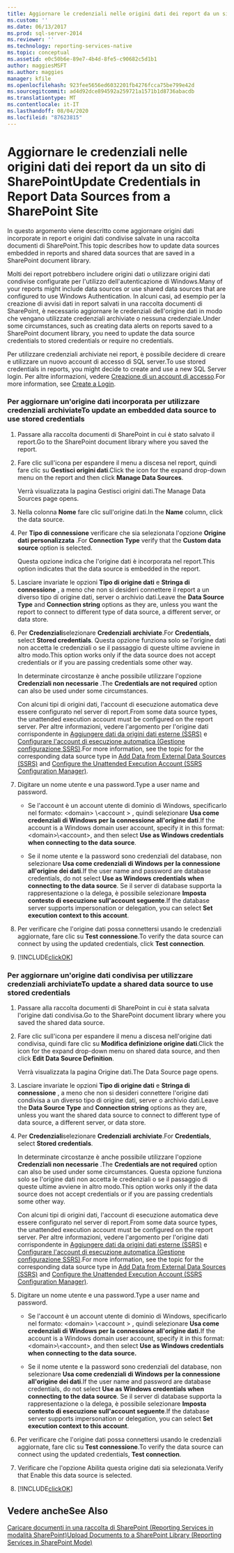 ```yaml
---
title: Aggiornare le credenziali nelle origini dati dei report da un sito di SharePoint | Microsoft Docs
ms.custom: ''
ms.date: 06/13/2017
ms.prod: sql-server-2014
ms.reviewer: ''
ms.technology: reporting-services-native
ms.topic: conceptual
ms.assetid: e0c50b6e-89e7-4b4d-8fe5-c90682c5d1b1
author: maggiesMSFT
ms.author: maggies
manager: kfile
ms.openlocfilehash: 923fee5656ed6032201fb4276fcca75be799e42d
ms.sourcegitcommit: ad4d92dce894592a259721a1571b1d8736abacdb
ms.translationtype: MT
ms.contentlocale: it-IT
ms.lasthandoff: 08/04/2020
ms.locfileid: "87623815"
---
```

# <a name="update-credentials-in-report-data-sources-from-a-sharepoint-site"></a><span data-ttu-id="8af5b-102">Aggiornare le credenziali nelle origini dati dei report da un sito di SharePoint</span><span class="sxs-lookup"><span data-stu-id="8af5b-102">Update Credentials in Report Data Sources from a SharePoint Site</span></span>
  <span data-ttu-id="8af5b-103">In questo argomento viene descritto come aggiornare origini dati incorporate in report e origini dati condivise salvate in una raccolta documenti di SharePoint.</span><span class="sxs-lookup"><span data-stu-id="8af5b-103">This topic describes how to update data sources embedded in reports and shared data sources that are saved in a SharePoint document library.</span></span>  
  
 <span data-ttu-id="8af5b-104">Molti dei report potrebbero includere origini dati o utilizzare origini dati condivise configurate per l'utilizzo dell'autenticazione di Windows.</span><span class="sxs-lookup"><span data-stu-id="8af5b-104">Many of your reports might include data sources or use shared data sources that are configured to use Windows Authentication.</span></span> <span data-ttu-id="8af5b-105">In alcuni casi, ad esempio per la creazione di avvisi dati in report salvati in una raccolta documenti di SharePoint, è necessario aggiornare le credenziali dell'origine dati in modo che vengano utilizzate credenziali archiviate o nessuna credenziale.</span><span class="sxs-lookup"><span data-stu-id="8af5b-105">Under some circumstances, such as creating data alerts on reports saved to a SharePoint document library, you need to update the data source credentials to stored credentials or require no credentials.</span></span>  
  
 <span data-ttu-id="8af5b-106">Per utilizzare credenziali archiviate nei report, è possibile decidere di creare e utilizzare un nuovo account di accesso di SQL server.</span><span class="sxs-lookup"><span data-stu-id="8af5b-106">To use stored credentials in reports, you might decide to create and use a new SQL Server login.</span></span> <span data-ttu-id="8af5b-107">Per altre informazioni, vedere [Creazione di un account di accesso](../../relational-databases/security/authentication-access/create-a-login.md).</span><span class="sxs-lookup"><span data-stu-id="8af5b-107">For more information, see [Create a Login](../../relational-databases/security/authentication-access/create-a-login.md).</span></span>  
  
### <a name="to-update-an-embedded-data-source-to-use-stored-credentials"></a><span data-ttu-id="8af5b-108">Per aggiornare un'origine dati incorporata per utilizzare credenziali archiviate</span><span class="sxs-lookup"><span data-stu-id="8af5b-108">To update an embedded data source to use stored credentials</span></span>  
  
1.  <span data-ttu-id="8af5b-109">Passare alla raccolta documenti di SharePoint in cui è stato salvato il report.</span><span class="sxs-lookup"><span data-stu-id="8af5b-109">Go to the SharePoint document library where you saved the report.</span></span>  
  
2.  <span data-ttu-id="8af5b-110">Fare clic sull'icona per espandere il menu a discesa nel report, quindi fare clic su **Gestisci origini dati**.</span><span class="sxs-lookup"><span data-stu-id="8af5b-110">Click the icon for the expand drop-down menu on the report and then click **Manage Data Sources**.</span></span>  
  
     <span data-ttu-id="8af5b-111">Verrà visualizzata la pagina Gestisci origini dati.</span><span class="sxs-lookup"><span data-stu-id="8af5b-111">The Manage Data Sources page opens.</span></span>  
  
3.  <span data-ttu-id="8af5b-112">Nella colonna **Nome** fare clic sull'origine dati.</span><span class="sxs-lookup"><span data-stu-id="8af5b-112">In the **Name** column, click the data source.</span></span>  
  
4.  <span data-ttu-id="8af5b-113">Per **Tipo di connessione** verificare che sia selezionata l'opzione **Origine dati personalizzata** .</span><span class="sxs-lookup"><span data-stu-id="8af5b-113">For **Connection Type** verify that the **Custom data source** option is selected.</span></span>  
  
     <span data-ttu-id="8af5b-114">Questa opzione indica che l'origine dati è incorporata nel report.</span><span class="sxs-lookup"><span data-stu-id="8af5b-114">This option indicates that the data source is embedded in the report.</span></span>  
  
5.  <span data-ttu-id="8af5b-115">Lasciare invariate le opzioni **Tipo di origine dati** e **Stringa di connessione** , a meno che non si desideri connettere il report a un diverso tipo di origine dati, server o archivio dati.</span><span class="sxs-lookup"><span data-stu-id="8af5b-115">Leave the **Data Source Type** and **Connection string** options as they are, unless you want the report to connect to different type of data source, a different server, or data store.</span></span>  
  
6.  <span data-ttu-id="8af5b-116">Per **Credenziali**selezionare **Credenziali archiviate**.</span><span class="sxs-lookup"><span data-stu-id="8af5b-116">For **Credentials**, select **Stored credentials**.</span></span> <span data-ttu-id="8af5b-117">Questa opzione funziona solo se l'origine dati non accetta le credenziali o se il passaggio di queste ultime avviene in altro modo.</span><span class="sxs-lookup"><span data-stu-id="8af5b-117">This option works only if the data source does not accept credentials or if you are passing credentials some other way.</span></span>  
  
     <span data-ttu-id="8af5b-118">In determinate circostanze è anche possibile utilizzare l'opzione **Credenziali non necessarie** .</span><span class="sxs-lookup"><span data-stu-id="8af5b-118">The **Credentials are not required** option can also be used under some circumstances.</span></span>  
  
     <span data-ttu-id="8af5b-119">Con alcuni tipi di origini dati, l'account di esecuzione automatica deve essere configurato nel server di report.</span><span class="sxs-lookup"><span data-stu-id="8af5b-119">From some data source types, the unattended execution account must be configured on the report server.</span></span> <span data-ttu-id="8af5b-120">Per altre informazioni, vedere l'argomento per l'origine dati corrispondente in [Aggiungere dati da origini dati esterne &#40;SSRS&#41;](add-data-from-external-data-sources-ssrs.md) e [Configurare l'account di esecuzione automatica &#40;Gestione configurazione SSRS&#41;](../install-windows/configure-the-unattended-execution-account-ssrs-configuration-manager.md).</span><span class="sxs-lookup"><span data-stu-id="8af5b-120">For more information, see the topic for the corresponding data source type in [Add Data from External Data Sources &#40;SSRS&#41;](add-data-from-external-data-sources-ssrs.md) and [Configure the Unattended Execution Account &#40;SSRS Configuration Manager&#41;](../install-windows/configure-the-unattended-execution-account-ssrs-configuration-manager.md).</span></span>  
  
7.  <span data-ttu-id="8af5b-121">Digitare un nome utente e una password.</span><span class="sxs-lookup"><span data-stu-id="8af5b-121">Type a user name and password.</span></span>  
  
    -   <span data-ttu-id="8af5b-122">Se l'account è un account utente di dominio di Windows, specificarlo nel formato: \<domain> \\<account \> , quindi selezionare **Usa come credenziali di Windows per la connessione all'origine dati**.</span><span class="sxs-lookup"><span data-stu-id="8af5b-122">If the account is a Windows domain user account, specify it in this format: \<domain>\\<account\>, and then select **Use as Windows credentials when connecting to the data source**.</span></span>  
  
    -   <span data-ttu-id="8af5b-123">Se il nome utente e la password sono credenziali del database, non selezionare **Usa come credenziali di Windows per la connessione all'origine dei dati**.</span><span class="sxs-lookup"><span data-stu-id="8af5b-123">If the user name and password are database credentials, do not select **Use as Windows credentials when connecting to the data source**.</span></span> <span data-ttu-id="8af5b-124">Se il server di database supporta la rappresentazione o la delega, è possibile selezionare **Imposta contesto di esecuzione sull'account seguente**.</span><span class="sxs-lookup"><span data-stu-id="8af5b-124">If the database server supports impersonation or delegation, you can select **Set execution context to this account**.</span></span>  
  
8.  <span data-ttu-id="8af5b-125">Per verificare che l'origine dati possa connettersi usando le credenziali aggiornate, fare clic su **Test connessione**.</span><span class="sxs-lookup"><span data-stu-id="8af5b-125">To verify the data source can connect by using the updated credentials, click **Test connection**.</span></span>  
  
9. [!INCLUDE[clickOK](../../includes/clickok-md.md)]  
  
### <a name="to-update-a-shared-data-source-to-use-stored-credentials"></a><span data-ttu-id="8af5b-126">Per aggiornare un'origine dati condivisa per utilizzare credenziali archiviate</span><span class="sxs-lookup"><span data-stu-id="8af5b-126">To update a shared data source to use stored credentials</span></span>  
  
1.  <span data-ttu-id="8af5b-127">Passare alla raccolta documenti di SharePoint in cui è stata salvata l'origine dati condivisa.</span><span class="sxs-lookup"><span data-stu-id="8af5b-127">Go to the SharePoint document library where you saved the shared data source.</span></span>  
  
2.  <span data-ttu-id="8af5b-128">Fare clic sull'icona per espandere il menu a discesa nell'origine dati condivisa, quindi fare clic su **Modifica definizione origine dati**.</span><span class="sxs-lookup"><span data-stu-id="8af5b-128">Click the icon for the expand drop-down menu on shared data source, and then click **Edit Data Source Definition**.</span></span>  
  
     <span data-ttu-id="8af5b-129">Verrà visualizzata la pagina Origine dati.</span><span class="sxs-lookup"><span data-stu-id="8af5b-129">The Data Source page opens.</span></span>  
  
3.  <span data-ttu-id="8af5b-130">Lasciare invariate le opzioni **Tipo di origine dati** e **Stringa di connessione** , a meno che non si desideri connettere l'origine dati condivisa a un diverso tipo di origine dati, server o archivio dati.</span><span class="sxs-lookup"><span data-stu-id="8af5b-130">Leave the **Data Source Type** and **Connection string** options as they are, unless you want the shared data source to connect to different type of data source, a different server, or data store.</span></span>  
  
4.  <span data-ttu-id="8af5b-131">Per **Credenziali**selezionare **Credenziali archiviate**.</span><span class="sxs-lookup"><span data-stu-id="8af5b-131">For **Credentials**, select **Stored credentials**.</span></span>  
  
     <span data-ttu-id="8af5b-132">In determinate circostanze è anche possibile utilizzare l'opzione **Credenziali non necessarie** .</span><span class="sxs-lookup"><span data-stu-id="8af5b-132">The **Credentials are not required** option can also be used under some circumstances.</span></span> <span data-ttu-id="8af5b-133">Questa opzione funziona solo se l'origine dati non accetta le credenziali o se il passaggio di queste ultime avviene in altro modo.</span><span class="sxs-lookup"><span data-stu-id="8af5b-133">This option works only if the data source does not accept credentials or if you are passing credentials some other way.</span></span>  
  
     <span data-ttu-id="8af5b-134">Con alcuni tipi di origini dati, l'account di esecuzione automatica deve essere configurato nel server di report.</span><span class="sxs-lookup"><span data-stu-id="8af5b-134">From some data source types, the unattended execution account must be configured on the report server.</span></span> <span data-ttu-id="8af5b-135">Per altre informazioni, vedere l'argomento per l'origine dati corrispondente in [Aggiungere dati da origini dati esterne &#40;SSRS&#41;](add-data-from-external-data-sources-ssrs.md) e [Configurare l'account di esecuzione automatica &#40;Gestione configurazione SSRS&#41;](../install-windows/configure-the-unattended-execution-account-ssrs-configuration-manager.md).</span><span class="sxs-lookup"><span data-stu-id="8af5b-135">For more information, see the topic for the corresponding data source type in [Add Data from External Data Sources &#40;SSRS&#41;](add-data-from-external-data-sources-ssrs.md) and [Configure the Unattended Execution Account &#40;SSRS Configuration Manager&#41;](../install-windows/configure-the-unattended-execution-account-ssrs-configuration-manager.md).</span></span>  
  
5.  <span data-ttu-id="8af5b-136">Digitare un nome utente e una password.</span><span class="sxs-lookup"><span data-stu-id="8af5b-136">Type a user name and password.</span></span>  
  
    -   <span data-ttu-id="8af5b-137">Se l'account è un account utente di dominio di Windows, specificarlo nel formato: \<domain> \\<account \> , quindi selezionare **Usa come credenziali di Windows per la connessione all'origine dati.**</span><span class="sxs-lookup"><span data-stu-id="8af5b-137">If the account is a Windows domain user account, specify it in this format: \<domain>\\<account\>, and then select **Use as Windows credentials when connecting to the data source.**</span></span>  
  
    -   <span data-ttu-id="8af5b-138">Se il nome utente e la password sono credenziali del database, non selezionare **Usa come credenziali di Windows per la connessione all'origine dei dati**.</span><span class="sxs-lookup"><span data-stu-id="8af5b-138">If the user name and password are database credentials, do not select **Use as Windows credentials when connecting to the data source**.</span></span> <span data-ttu-id="8af5b-139">Se il server di database supporta la rappresentazione o la delega, è possibile selezionare **Imposta contesto di esecuzione sull'account seguente**.</span><span class="sxs-lookup"><span data-stu-id="8af5b-139">If the database server supports impersonation or delegation, you can select **Set execution context to this account**.</span></span>  
  
6.  <span data-ttu-id="8af5b-140">Per verificare che l'origine dati possa connettersi usando le credenziali aggiornate, fare clic su **Test connessione**.</span><span class="sxs-lookup"><span data-stu-id="8af5b-140">To verify the data source can connect using the updated credentials, **Test connection**.</span></span>  
  
7.  <span data-ttu-id="8af5b-141">Verificare che l'opzione Abilita questa origine dati sia selezionata.</span><span class="sxs-lookup"><span data-stu-id="8af5b-141">Verify that Enable this data source is selected.</span></span>  
  
8.  [!INCLUDE[clickOK](../../includes/clickok-md.md)]  
  
## <a name="see-also"></a><span data-ttu-id="8af5b-142">Vedere anche</span><span class="sxs-lookup"><span data-stu-id="8af5b-142">See Also</span></span>  
 [<span data-ttu-id="8af5b-143">Caricare documenti in una raccolta di SharePoint &#40;Reporting Services in modalità SharePoint&#41;</span><span class="sxs-lookup"><span data-stu-id="8af5b-143">Upload Documents to a SharePoint Library &#40;Reporting Services in SharePoint Mode&#41;</span></span>](../upload-documents-to-a-sharepoint-library-reporting-services-in-sharepoint-mode.md)  
  
  
